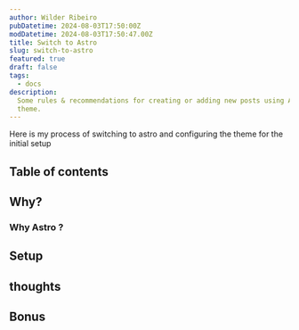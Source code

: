 ```yaml
---
author: Wilder Ribeiro
pubDatetime: 2024-08-03T17:50:00Z
modDatetime: 2024-08-03T17:50:47.00Z
title: Switch to Astro
slug: switch-to-astro
featured: true
draft: false
tags:
  - docs
description:
  Some rules & recommendations for creating or adding new posts using AstroPaper
  theme.
---
```


Here is my process of switching to astro and configuring the theme for the initial setup

## Table of contents

## Why?

### Why Astro ?

## Setup

## thoughts

## Bonus
